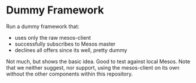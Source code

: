 # Dummy Framework

Run a dummy framework that:
 - uses only the raw mesos-client
 - successfully subscribes to Mesos master
 - declines all offers since its well, pretty dummy
 
Not much, but shows the basic idea. Good to test against local Mesos. Note that we neither suggest, nor support, using the mesos-client on its own without the other components within this repository.
